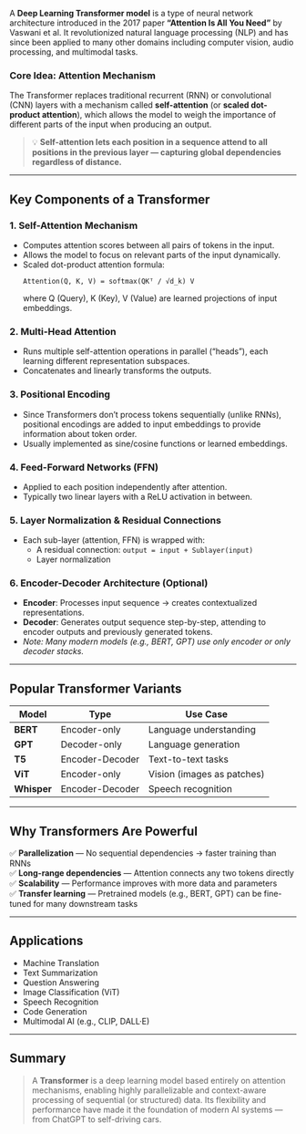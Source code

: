 A **Deep Learning Transformer model** is a type of neural network architecture introduced in the 2017 paper **“Attention Is All You Need”** by Vaswani et al. It revolutionized natural language processing (NLP) and has since been applied to many other domains including computer vision, audio processing, and multimodal tasks.

### Core Idea: Attention Mechanism

The Transformer replaces traditional recurrent (RNN) or convolutional (CNN) layers with a mechanism called **self-attention** (or **scaled dot-product attention**), which allows the model to weigh the importance of different parts of the input when producing an output.

> 💡 **Self-attention lets each position in a sequence attend to all positions in the previous layer — capturing global dependencies regardless of distance.**

---

## Key Components of a Transformer

### 1. **Self-Attention Mechanism**

- Computes attention scores between all pairs of tokens in the input.
- Allows the model to focus on relevant parts of the input dynamically.
- Scaled dot-product attention formula:
  ```
  Attention(Q, K, V) = softmax(QKᵀ / √d_k) V
  ```
  where Q (Query), K (Key), V (Value) are learned projections of input embeddings.

### 2. **Multi-Head Attention**

- Runs multiple self-attention operations in parallel (“heads”), each learning different representation subspaces.
- Concatenates and linearly transforms the outputs.

### 3. **Positional Encoding**

- Since Transformers don’t process tokens sequentially (unlike RNNs), positional encodings are added to input embeddings to provide information about token order.
- Usually implemented as sine/cosine functions or learned embeddings.

### 4. **Feed-Forward Networks (FFN)**

- Applied to each position independently after attention.
- Typically two linear layers with a ReLU activation in between.

### 5. **Layer Normalization & Residual Connections**

- Each sub-layer (attention, FFN) is wrapped with:
  - A residual connection: `output = input + Sublayer(input)`
  - Layer normalization

### 6. **Encoder-Decoder Architecture (Optional)**

- **Encoder**: Processes input sequence → creates contextualized representations.
- **Decoder**: Generates output sequence step-by-step, attending to encoder outputs and previously generated tokens.
- _Note: Many modern models (e.g., BERT, GPT) use only encoder or only decoder stacks._

---

## Popular Transformer Variants

| Model       | Type            | Use Case                   |
| ----------- | --------------- | -------------------------- |
| **BERT**    | Encoder-only    | Language understanding     |
| **GPT**     | Decoder-only    | Language generation        |
| **T5**      | Encoder-Decoder | Text-to-text tasks         |
| **ViT**     | Encoder-only    | Vision (images as patches) |
| **Whisper** | Encoder-Decoder | Speech recognition         |

---

## Why Transformers Are Powerful

✅ **Parallelization** — No sequential dependencies → faster training than RNNs  
✅ **Long-range dependencies** — Attention connects any two tokens directly  
✅ **Scalability** — Performance improves with more data and parameters  
✅ **Transfer learning** — Pretrained models (e.g., BERT, GPT) can be fine-tuned for many downstream tasks

---

## Applications

- Machine Translation
- Text Summarization
- Question Answering
- Image Classification (ViT)
- Speech Recognition
- Code Generation
- Multimodal AI (e.g., CLIP, DALL·E)

---

## Summary

> A **Transformer** is a deep learning model based entirely on attention mechanisms, enabling highly parallelizable and context-aware processing of sequential (or structured) data. Its flexibility and performance have made it the foundation of modern AI systems — from ChatGPT to self-driving cars.
